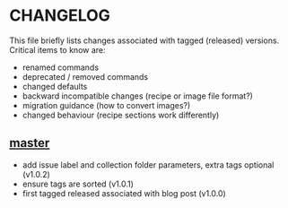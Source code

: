 # CHANGELOG

This file briefly lists changes associated with tagged (released) versions.
Critical items to know are:

 - renamed commands
 - deprecated / removed commands
 - changed defaults
 - backward incompatible changes (recipe or image file format?)
 - migration guidance (how to convert images?)
 - changed behaviour (recipe sections work differently)

## [master](https://github.com/rseng/good-first-issues/tree/master)
 - add issue label and collection folder parameters, extra tags optional (v1.0.2)
 - ensure tags are sorted (v1.0.1)
 - first tagged released associated with blog post (v1.0.0)

